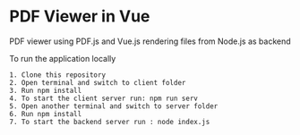 # PDF Viewer in Vue
PDF viewer using PDF.js and Vue.js rendering files from Node.js as backend


To run the application locally <br/>
```
1. Clone this repository
2. Open terminal and switch to client folder
3. Run npm install
4. To start the client server run: npm run serv
5. Open another terminal and switch to server folder
6. Run npm install
7. To start the backend server run : node index.js

```
